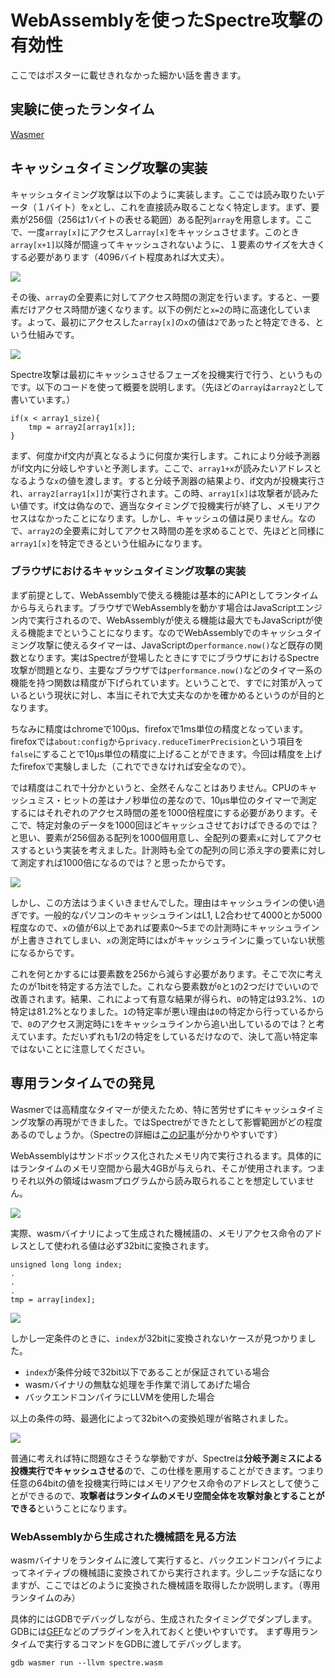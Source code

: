 # WebAssemblyを使ったSpectre攻撃の有効性
ここではポスターに載せきれなかった細かい話を書きます。

## 実験に使ったランタイム
[Wasmer](https://github.com/wasmerio/wasmer)

## キャッシュタイミング攻撃の実装
キャッシュタイミング攻撃は以下のように実装します。ここでは読み取りたいデータ（１バイト）を`x`とし、これを直接読み取ることなく特定します。まず、要素が256個（256は1バイトの表せる範囲）ある配列`array`を用意します。ここで、一度`array[x]`にアクセスし`array[x]`をキャッシュさせます。このとき`array[x+1]`以降が間違ってキャッシュされないように、１要素のサイズを大きくする必要があります（4096バイト程度あれば大丈夫）。

![](img/cachetiming.png)

その後、`array`の全要素に対してアクセス時間の測定を行います。すると、一要素だけアクセス時間が速くなります。以下の例だと`x=2`の時に高速化しています。よって、最初にアクセスした`array[x]`の`x`の値は`2`であったと特定できる、という仕組みです。

![](img/cachetiming2.png)

Spectre攻撃は最初にキャッシュさせるフェーズを投機実行で行う、というものです。以下のコードを使って概要を説明します。（先ほどの`array`は`array2`として書いています。）
```
if(x < array1_size){
    tmp = array2[array1[x]];
}
```
まず、何度かif文内が真となるように何度か実行します。これにより分岐予測器がif文内に分岐しやすいと予測します。ここで、`array1+x`が読みたいアドレスとなるような`x`の値を渡します。すると分岐予測器の結果より、if文内が投機実行され、`array2[array1[x]]`が実行されます。この時、`array1[x]`は攻撃者が読みたい値です。if文は偽なので、適当なタイミングで投機実行が終了し、メモリアクセスはなかったことになります。しかし、キャッシュの値は戻りません。なので、`array2`の全要素に対してアクセス時間の差を求めることで、先ほどと同様に`array1[x]`を特定できるという仕組みになります。

### ブラウザにおけるキャッシュタイミング攻撃の実装
まず前提として、WebAssemblyで使える機能は基本的にAPIとしてランタイムから与えられます。ブラウザでWebAssemblyを動かす場合はJavaScriptエンジン内で実行されるので、WebAssemblyが使える機能は最大でもJavaScriptが使える機能までということになります。なのでWebAssemblyでのキャッシュタイミング攻撃に使えるタイマーは、JavaScriptの`performance.now()`など既存の関数となります。実はSpectreが登場したときにすでにブラウザにおけるSpectre攻撃が問題となり、主要なブラウザでは`performance.now()`などのタイマー系の機能を持つ関数は精度が下げられています。ということで、すでに対策が入っているという現状に対し、本当にそれで大丈夫なのかを確かめるというのが目的となります。

ちなみに精度はchromeで100μs、firefoxで1ms単位の精度となっています。firefoxでは`about:config`から`privacy.reduceTimerPrecision`という項目を`false`にすることで10μs単位の精度に上げることができます。今回は精度を上げたfirefoxで実験しました（これでできなければ安全なので）。

では精度はこれで十分かというと、全然そんなことはありません。CPUのキャッシュミス・ヒットの差はナノ秒単位の差なので、10μs単位のタイマーで測定するにはそれぞれのアクセス時間の差を1000倍程度にする必要があります。そこで、特定対象のデータを1000回ほどキャッシュさせておけばできるのでは？と思い、要素が256個ある配列を1000個用意し、全配列の要素`x`に対してアクセスするという実装を考えました。計測時も全ての配列の同じ添え字の要素に対して測定すれば1000倍になるのでは？と思ったからです。

![](img/cachetiming_byte.png)

しかし、この方法はうまくいきませんでした。理由はキャッシュラインの使い過ぎです。一般的なパソコンのキャッシュラインはL1, L2合わせて4000とか5000程度なので、`x`の値が6以上であれば要素0～5までの計測時にキャッシュラインが上書きされてしまい、`x`の測定時には`x`がキャッシュラインに乗っていない状態になるからです。

これを何とかするには要素数を256から減らす必要があります。そこで次に考えたのが1bitを特定する方法でした。これなら要素数が`0`と`1`の2つだけでいいので改善されます。結果、これによって有意な結果が得られ、`0`の特定は93.2%、`1`の特定は81.2%となりました。`1`の特定率が悪い理由は`0`の特定から行っているからで、`0`のアクセス測定時に`1`をキャッシュラインから追い出しているのでは？と考えています。ただいずれも1/2の特定をしているだけなので、決して高い特定率ではないことに注意してください。

## 専用ランタイムでの発見
Wasmerでは高精度なタイマーが使えたため、特に苦労せずにキャッシュタイミング攻撃の再現ができました。ではSpectreができたとして影響範囲がどの程度あるのでしょうか。（Spectreの詳細は[この記事](https://milestone-of-se.nesuke.com/sv-advanced/sv-security/meltdown-spectre/)が分かりやすいです）

WebAssemblyはサンドボックス化されたメモリ内で実行されるます。具体的にはランタイムのメモリ空間から最大4GBが与えられ、そこが使用されます。つまりそれ以外の領域はwasmプログラムから読み取られることを想定していません。

![](img/wasm_memory.png)

実際、wasmバイナリによって生成された機械語の、メモリアクセス命令のアドレスとして使われる値は必ず32bitに変換されます。
```
unsigned long long index;
.
.
.
tmp = array[index];
```

![](img/wasm_memory2.png)

しかし一定条件のときに、`index`が32bitに変換されないケースが見つかりました。
* `index`が条件分岐で32bit以下であることが保証されている場合
* wasmバイナリの無駄な処理を手作業で消してあげた場合
* バックエンドコンパイラにLLVMを使用した場合

以上の条件の時、最適化によって32bitへの変換処理が省略されました。

![](img/wasm_memory3.png)

普通に考えれば特に問題なさそうな挙動ですが、Spectreは**分岐予測ミスによる投機実行でキャッシュさせる**ので、この仕様を悪用することができます。つまり任意の64bitの値を投機実行時にはメモリアクセス命令のアドレスとして使うことができるので、**攻撃者はランタイムのメモリ空間全体を攻撃対象とすることができる**ということになります。

### WebAssemblyから生成された機械語を見る方法
wasmバイナリをランタイムに渡して実行すると、バックエンドコンパイラによってネイティブの機械語に変換されてから実行されます。少しニッチな話になりますが、ここではどのように変換された機械語を取得したか説明します。（専用ランタイムのみ）

具体的にはGDBでデバッグしながら、生成されたタイミングでダンプします。GDBには[GEF](https://github.com/hugsy/gef)などのプラグインを入れておくと使いやすいです。
まず専用ランタイムで実行するコマンドをGDBに渡してデバッグします。
```
gdb wasmer run --llvm spectre.wasm
```

